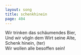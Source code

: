 ```yaml
---
layout: song
title: schenkhinein
page: 404
---
```


﻿Wir trinken das schäumendes Bier,  
Und wir vögln dem Wirt seine Alte,  
Schenk hinein, (ter)  
Wir wollen alle besoffen sein!  
